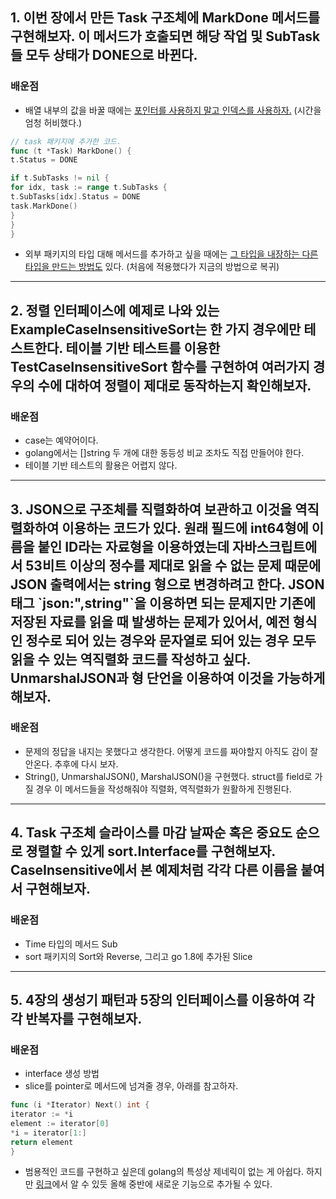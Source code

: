 ## 1. 이번 장에서 만든 Task 구조체에 MarkDone 메서드를 구현해보자. 이 메서드가 호출되면 해당 작업 및 SubTask들 모두 상태가 DONE으로 바뀐다.

### 배운점

- 배열 내부의 값을 바꿀
  때에는 [포인터를 사용하지 말고 인덱스를 사용하자.](https://stackoverflow.com/questions/20185511/range-references-instead-values) (시간을 엄청
  허비했다.)

~~~go
// task 패키지에 추가한 코드.  
func (t *Task) MarkDone() {
t.Status = DONE

if t.SubTasks != nil {
for idx, task := range t.SubTasks {
t.SubTasks[idx].Status = DONE
task.MarkDone()
}
}
}
~~~

- 외부 패키지의 타입 대해 메서드를 추가하고 싶을
  때에는 [그 타입을 내장하는 다른 타입을 만드는 방법도](https://stackoverflow.com/questions/28800672/how-to-add-new-methods-to-an-existing-type-in-go)
  있다. (처음에 적용했다가 지금의 방법으로 복귀)

---

## 2. 정렬 인터페이스에 예제로 나와 있는 ExampleCaseInsensitiveSort는 한 가지 경우에만 테스트한다. 테이블 기반 테스트를 이용한 TestCaseInsensitiveSort 함수를 구현하여 여러가지 경우의 수에 대하여 정렬이 제대로 동작하는지 확인해보자.

### 배운점

- case는 예약어이다.
- golang에서는 []string 두 개에 대한 동등성 비교 조차도 직접 만들어야 한다.
- 테이블 기반 테스트의 활용은 어렵지 않다.

---

## 3. JSON으로 구조체를 직렬화하여 보관하고 이것을 역직렬화하여 이용하는 코드가 있다. 원래 필드에 int64형에 이름을 붙인 ID라는 자료형을 이용하였는데 자바스크립트에서 53비트 이상의 정수를 제대로 읽을 수 없는 문제 때문에 JSON 출력에서는 string 형으로 변경하려고 한다. JSON 태그 \`json:",string"\`을 이용하면 되는 문제지만 기존에 저장된 자료를 읽을 때 발생하는 문제가 있어서, 예전 형식인 정수로 되어 있는 경우와 문자열로 되어 있는 경우 모두 읽을 수 있는 역직렬화 코드를 작성하고 싶다. UnmarshalJSON과 형 단언을 이용하여 이것을 가능하게 해보자.

### 배운점

- 문제의 정답을 내지는 못했다고 생각한다. 어떻게 코드를 짜야할지 아직도 감이 잘 안온다. 추후에 다시 보자.
- String(), UnmarshalJSON(), MarshalJSON()을 구현했다. struct를 field로 가질 경우 이 메서드들을 작성해줘야 직렬화, 역직렬화가 원활하게 진행된다.

---

## 4. Task 구조체 슬라이스를 마감 날짜순 혹은 중요도 순으로 졍렬할 수 있게 sort.Interface를 구현해보자. CaseInsensitive에서 본 예제처럼 각각 다른 이름을 붙여서 구현해보자.

### 배운점

- Time 타입의 메서드 Sub
- sort 패키지의 Sort와 Reverse, 그리고 go 1.8에 추가된 Slice

---

## 5. 4장의 생성기 패턴과 5장의 인터페이스를 이용하여 각각 반복자를 구현해보자.

### 배운점

- interface 생성 방법
- slice를 pointer로 메서드에 넘겨줄 경우, 아래를 참고하자.

~~~go
func (i *Iterator) Next() int {
iterator := *i
element := iterator[0]
*i = iterator[1:]
return element
}
~~~

- 범용적인 코드를 구현하고 싶은데 golang의 특성상 제네릭이 없는 게 아쉽다. 하지만 [링크](https://blog.golang.org/why-generics)에서 알 수 있듯 올해 중반에 새로운 기능으로
  추가될 수 있다.

